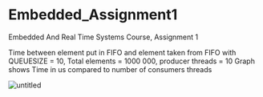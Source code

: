 # Embedded_Assignment1
Embedded And Real Time Systems Course, Assignment 1

Time between element put in FIFO and element taken from FIFO with QUEUESIZE = 10, Total elements = 1000 000, producer threads = 10
Graph shows Time in us compared to number of consumers threads

![untitled](https://user-images.githubusercontent.com/57964656/113149435-ac842800-923b-11eb-980f-206ceac32f93.jpg)
